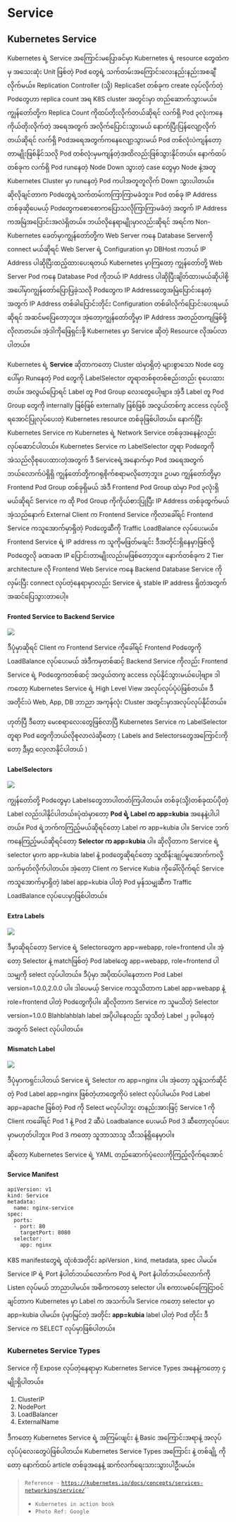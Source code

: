 # Service

## Kubernetes Service

Kubernetes ရဲ့ Service အကြောင်းမပြောခင်မှာ Kubernetes ရဲ့ resource တွေထဲကမှ အသေးဆုံး Unit ဖြစ်တဲ့ Pod တွေရဲ့ သက်တမ်းအကြောင်းလေးနည်းနည်းအစချီလိုက်မယ်။ Replication Controller \(သို့\) ReplicaSet တစ်ခုက create လုပ်လိုက်တဲ့ Podတွေဟာ replica count အရ K8S cluster အတွင်းမှာ တည်ဆောက်သွားမယ်။ ကျွန်တော်တို့က Replica Count ကိုထပ်တိုးလိုက်တယ်ဆိုရင် လက်ရှိ Pod ၃လုံးကနေ ကိုယ်တိုးလိုက်တဲ့ အရေအတွက် အလိုက်ပြောင်းသွားမယ် နောက်ပြီးပြန်လျော့လိုက်တယ်ဆိုရင် လက်ရှိ Podအရေအတွက်ကနေလျော့သွားမယ် Pod တစ်လုံးပဲကျန်တော့တာမျိုးဖြစ်နိုင်သလို Pod တစ်လုံးမှမကျန်တဲ့အထိလည်းဖြစ်သွားနိုင်တယ်။ နောက်ထပ်တစ်ခုက လက်ရှိ Pod runနေတဲ့ Node Down သွားတဲ့ case တွေမှာ Node နဲ့အတူ Kubernetes Cluster မှာ runနေတဲ့ Pod ကပါအတူတူလိုက် Down သွားပါတယ်။ ဆိုလိုချင်တာက Pod‌တွေရဲ့သက်တမ်းကကြာကြာမခံဘူး။ Pod တစ်ခု IP Address တစ်ခုဆိုပေမယ့် Podတွေကစောစောကပြောသလိုကြာကြာမခံတဲ့ အတွက် IP Address ကအမြဲအပြောင်းအလဲရှိတယ်။ ဘယ်လိုနေရာမျိုးမှာလည်းဆိုရင် အရင်က Non-Kubernetes ခေတ်မှာကျွန်တော်တို့က Web Server ကနေ Database Serverကို connect မယ်ဆိုရင် Web Server ရဲ့ Configuration မှာ DBHost ကဘယ် IP Address ပါဆိုပြီးထည့်ထားပေးရတယ် Kubernetes မှာကြတော့ ကျွန်တော်တို့ Web Server Pod ကနေ Database Pod ကိုဘယ် IP Address ပါဆိုပြီးချိတ်ထားမယ်ဆိုပါစို့ အပေါ်မှာကျွန်တော်ပြောပြခဲ့သလို Podတွေက IP Addressတွေအမြဲပြောင်းနေတဲ့အတွက် IP Address တစ်ခါပြောင်းတိုင်း Configuration တစ်ခါလိုက်ပြောင်းပေးရမယ်ဆိုရင် အဆင်မပြေတော့ဘူး။ အဲ့တော့ကျွန်တော်တို့မှာ IP Address အတည်တကျဖြစ်ဖို့လိုလာတယ်။ အဲ့ဒါကိုဖြေရှင်းဖို့ Kubernetes မှာ Service ဆိုတဲ့ Resource လိုအပ်လာပါတယ်။

Kubernetes ရဲ့ **Service** ဆိုတာကတော့ Cluster ထဲမှာရှိတဲ့ များစွာသော Node တွေပေါ်မှာ Runနေတဲ့ Pod တွေကို LabelSelector တူရာတစ်စုတစ်စည်းတည်း စုပေးထားတယ်။ အလွယ်ပြောရင် Label တူ Pod Group လေးတွေပေါ့ဗျာ။ အဲ့ဒီ Label တူ Pod Group တွေကို internally ဖြစ်ဖြစ် externally ဖြစ်ဖြစ် အလွယ်တစ်ကူ access လုပ်လို့ရအောင်ပြုလုပ်ပေးတဲ့ Kubernetes resource တစ်ခုဖြစ်ပါတယ်။ နောက်ပြီး Kubernetes Service က Kubernetes ရဲ့ Network Service တစ်ခုအနေနဲ့လည်းလုပ်ဆောင်ပါတယ်။ Kubernetes Service က LabelSelector တူရာ Podတွေကို အဲသည်လိုစုပေးထားတဲ့အတွက် ဒီ Serviceရဲ့အနောက်မှာ Pod အရေအတွက်ဘယ်လောက်ပဲရှိရှိ ကျွန်တော်တို့ကဂရုစိုက်စရာမလိုတော့ဘူး။ ဥပမာ ကျွန်တော်တို့မှာ Frontend Pod Group တစ်ခုရှိမယ် အဲဒီ Frontend Pod Group ထဲမှာ Pod ၃လုံးရှိမယ်ဆိုရင် Service က ထို Pod Group ကိုကိုယ်စားပြုပြီး IP Address တစ်ခုထွက်မယ် အဲ့သည်နောက် External Client က Frontend Service ကိုလာခေါ်ရင် Frontend Service ကသူအောက်မှာရှိတဲ့ Podတွေဆီကို Traffic LoadBalance လုပ်ပေးမယ်။ Frontend Service ရဲ့ IP address က သူကိုမဖြတ်မချင်း ဒီအတိုင်းရှိနေမှာဖြစ်လို့ Podတွေလို ခဏခဏ IP ပြောင်းတာမျိုးလည်းမဖြစ်တော့ဘူး။ နောက်တစ်ခုက 2 Tier architecture လို Frontend Web Service ကနေ Backend Database Service ကို လှမ်းပြီး connect လုပ်တဲ့နေရာမှာလည်း Service ရဲ့ stable IP address ရှိတဲအတွက်အဆင်ပြေသွားတာပေါ့။

#### Fronted Service to Backend Service

![](https://i.imgur.com/4aUuivD.png)

ဒီပုံမှာဆိုရင် Client က Frontend Service ကိုခေါ်ရင် Frontend Podတွေကို LoadBalance လုပ်ပေးမယ် အဲဒီကမှတစ်ဆင့် Backend Service ကိုလည်း Frontend Service ရဲ့ Podတွေကတစ်ဆင့် အလွယ်တကူ access လုပ်နိုင်သွားမယ်ပေါ့ဗျာ။ ဒါကတော့ Kubernetes Service ရဲ့ High Level View အလုပ်လုပ်ပုံပဲဖြစ်တယ်။ ဒီအတိုင်းပဲ Web, App, DB ဘာညာ အကုန်လုံး Cluster အတွင်းမှာအလုပ်လုပ်နိုင်တယ်။

ဟုတ်ပြီ ဒီတော့ ‌မေးစရာလေးတွေဖြစ်လာပြီ Kubernetes Service က LabelSelector တူရာ Pod တွေကိုဘယ်လိုစုလာလဲဆိုတော့ \( Labels and Selectorsတွေအကြောင်းကိုတော့ [ဒီမှာ](https://myanmar-kubernetes.gitbook.io/kubernetes-myanmar/labels-and-selectors) ‌လေ့လာနိုင်ပါတယ် \)

#### LabelSelectors

![](https://i.imgur.com/ahpQU73.png)

ကျွန်တော်တို့ Podတွေမှာ Labelsတွေဘာပါတတ်ကြပါတယ်။ တစ်ခု\(သို့\)တစ်ခုထပ်ပိုတဲ့ Label လည်းပါနိုင်ပါတယ်။ပုံထဲမှာတော့ **Pod ရဲ့ Label က app=kubia** အနေနဲ့ပါပါတယ်။ Pod ရဲ့ဘက်ကကြည့်မယ်ဆိုရင်တော့ Label က app=kubia ပါ။ Service ဘက်ကနေကြည့်မယ်ဆိုရင်တော့ **Selector က app=kubia** ပါ။ ဆိုလိုတာက Service ရဲ့ selector မှာက app=kubia label နဲ့ podတွေဆိုရင်တော့ သူ့ထိန်းချုပ်မှုအောက်ကလို့သက်မှတ်လိုက်ပါတယ်။ အဲ့တော့ Client က Service Kubia ကိုခေါ်လိုက်ရင် Service ကသူအောက်မှာရှိတဲ့ label app=kubia ပါတဲ့ Pod မှန်သမျှဆီက Traffic LoadBalance လုပ်ပေးမှာဖြစ်ပါတယ်။

#### Extra Labels

![](https://i.imgur.com/KUMa80G.png)

ဒီမှာဆိုရင်တော့ Service ရဲ့ Selectorတွေက app=webapp, role=frontend ပါ။ အဲ့တော့ Selector နဲ့ matchဖြစ်တဲ့ Pod labelတွေ app=webapp, role=frontend ပါသမျှကို select လုပ်ပါတယ်။ ဒီပုံမှာ အပိုထပ်ပါနေတာက Pod Label version=1.0.0,2.0.0 ပါ။ ဒါပေမယ့် Service ကသူသိတာက Label app=webapp နဲ့ role=frontend ပါတဲ့ Podတွေကိုပါ။ ဆိုလိုတာက Service က သူမသိတဲ့ Selector version=1.0.0 Blahblahblah label အပိုပါနေလည်း သူသိတဲ့ Label ၂ ခုပါနေတဲ့ အတွက် Select လုပ်ပါတယ်။

#### Mismatch Label

![](https://i.imgur.com/U0oK61i.png)

ဒီပုံမှာကရှင်းပါတယ် Service ရဲ့ Selector က app=nginx ပါ။ အဲ့တော့ သူနဲ့သက်ဆိုင်တဲ့ Pod Label app=nginx ဖြစ်တဲ့ဟာတွေကိုပဲ select လုပ်ပါမယ်။ Pod Label app=apache ‌ဖြစ်တဲ့ Pod ကို Select မလုပ်ပါဘူး တနည်းအားဖြင့် Service 1 ကို Client ကခေါ်ရင် Pod 1 နဲ့ Pod 2 ဆီပဲ Loadbalance ပေးမယ် Pod 3 ဆီတော့လုပ်ပေးမှာမဟုတ်ပါဘူး။ Pod 3 ကတော့ သူဘာသာသူ သီးသန့်ရှိနေမှာပါ။

ဆိုတော့ Kubernetes Service ရဲ့ YAML တည်ဆောက်ပုံလေးကိုကြည့်လိုက်ရအောင်

#### Service Manifest

```text
apiVersion: v1
kind: Service
metadata:
  name: nginx-service
spec:
  ports:
  - port: 80
    targetPort: 8080
  selector:
    app: nginx
```

K8S manifestတွေရဲ့ ထုံးစံအတိုင်း apiVersion , kind, metadata, spec ပါမယ်။ Service IP ရဲ့ Port နံပါတ်ဘယ်လောက်က Pod ရဲ့ Port နံပါတ်ဘယ်လောက်ကို Listen လုပ်မယ် ဘာညာပါမယ်။ အဓိကကတော့ selector ပါ။ စကားမစပ်ကြေငြာဝင်ချင်တာက Kubernetes မှာ Label က အသက်ပါ။ Service ကတော့ selector မှာ app=kubia ပါမယ်။ ‌ပုံမှာမြင်တဲ့ အတိုင်း **app=kubia** label ပါတဲ့ Pod တိုင်း ဒီ Service က SELECT လုပ်မှာဖြစ်ပါတယ်။

### **Kubernetes Service Types**

Service ကို Expose လုပ်တဲ့နေရာမှာ Kubernetes Service Types အနေနဲ့ကတော့ ၄ မျိုးရှိပါတယ်။

1. ClusterIP
2. NodePort
3. LoadBalancer
4. ExternalName

ဒီကတော့ Kubernetes Service ရဲ့ အကြမ်းဖျင်း နဲ့ Basic အကြောင်းအရာနဲ့ အလုပ်လုပ်ပုံလေးတွေပဲဖြစ်ပါတယ်။ Kubernetes Service Types အကြောင်း နဲ့ တစ်ချို့ ကိုတော့ ‌နောက်ထပ် article တစ်ခုအနေနဲ့ ဆက်လက်ရေးသားသွားပါဦးမယ်။

> `Reference -` [`https://kubernetes.io/docs/concepts/services-networking/service/`](https://kubernetes.io/docs/concepts/services-networking/service/)\`\`
>
> * `Kubernetes in action book`
> * `Photo Ref: Google`

